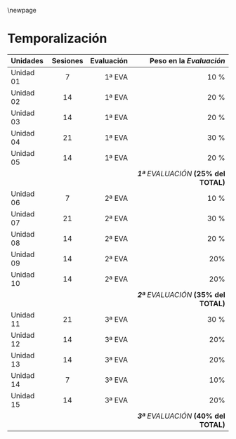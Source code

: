\newpage

# Temporalización 

| Unidades | Sesiones | Evaluación | Peso  en la *Evaluación* |
|:--------| :-: | -: | -: |
| Unidad 01 | 7 |  1ª EVA | 10 %| 
| Unidad 02 | 14 | 1ª EVA | 20 %|
| Unidad 03 | 14 | 1ª EVA | 20 %| 
| Unidad 04 | 21 | 1ª EVA | 30 %|
| Unidad 05 | 14 | 1ª EVA | 20 %|
|||| ***1ª** EVALUACIÓN* **(25% del TOTAL)**|
| Unidad 06 | 7 | 2ª EVA | 10 %| 
| Unidad 07 | 21 | 2ª EVA | 30 % | 
| Unidad 08 | 14 | 2ª EVA | 20 %| 
| Unidad 09 | 14 | 2ª EVA | 20% |
| Unidad 10 | 14 | 2ª EVA | 20%|
|||| ***2ª** EVALUACIÓN* **(35% del TOTAL)**|
| Unidad 11 | 21 | 3ª EVA | 30  %| 
| Unidad 12 | 14 | 3ª EVA | 20% |
| Unidad 13 | 14 | 3ª EVA | 20%|
| Unidad 14 | 7 | 3ª EVA | 10%| 
| Unidad 15 | 14 | 3ª EVA | 20%| 
|||| ***3ª** EVALUACIÓN* **(40% del TOTAL)**|